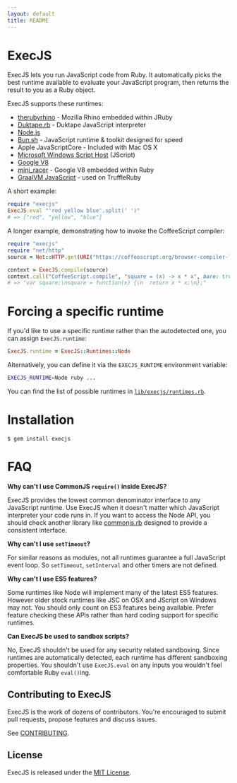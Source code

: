 ```yaml
---
layout: default
title: README
---
```


ExecJS
======

ExecJS lets you run JavaScript code from Ruby. It automatically picks
the best runtime available to evaluate your JavaScript program, then
returns the result to you as a Ruby object.

ExecJS supports these runtimes:

* [therubyrhino](https://github.com/cowboyd/therubyrhino) - Mozilla
  Rhino embedded within JRuby
* [Duktape.rb](https://github.com/judofyr/duktape.rb) - Duktape JavaScript interpreter
* [Node.js](http://nodejs.org/)
* [Bun.sh](https://bun.sh) - JavaScript runtime & toolkit designed for speed
* Apple JavaScriptCore - Included with Mac OS X
* [Microsoft Windows Script Host](http://msdn.microsoft.com/en-us/library/9bbdkx3k.aspx) (JScript)
* [Google V8](http://code.google.com/p/v8/)
* [mini_racer](https://github.com/rubyjs/mini_racer) - Google V8
  embedded within Ruby
* [GraalVM JavaScript](https://www.graalvm.org/javascript/) - used on TruffleRuby

A short example:

``` ruby
require "execjs"
ExecJS.eval "'red yellow blue'.split(' ')"
# => ["red", "yellow", "blue"]
```

A longer example, demonstrating how to invoke the CoffeeScript compiler:

``` ruby
require "execjs"
require "net/http"
source = Net::HTTP.get(URI("https://coffeescript.org/browser-compiler-legacy/coffeescript.js"))

context = ExecJS.compile(source)
context.call("CoffeeScript.compile", "square = (x) -> x * x", bare: true)
# => "var square;\nsquare = function(x) {\n  return x * x;\n};"
```

# Forcing a specific runtime

If you'd like to use a specific runtime rather than the autodetected one, you can assign `ExecJS.runtime`:

```ruby
ExecJS.runtime = ExecJS::Runtimes::Node
```

Alternatively, you can define it via the `EXECJS_RUNTIME` environment variable:

```bash
EXECJS_RUNTIME=Node ruby ...
```

You can find the list of possible runtimes in [`lib/execjs/runtimes.rb`](https://github.com/rails/execjs/blob/master/lib/execjs/runtimes.rb).

# Installation

```
$ gem install execjs
```

# FAQ

**Why can't I use CommonJS `require()` inside ExecJS?**

ExecJS provides the lowest common denominator interface to any JavaScript runtime.
Use ExecJS when it doesn't matter which JavaScript interpreter your code runs
in. If you want to access the Node API, you should check another library like
[commonjs.rb](https://github.com/cowboyd/commonjs.rb) designed to provide a
consistent interface.

**Why can't I use `setTimeout`?**

For similar reasons as modules, not all runtimes guarantee a full JavaScript
event loop. So `setTimeout`, `setInterval` and other timers are not defined.

**Why can't I use ES5 features?**

Some runtimes like Node will implement many of the latest ES5 features. However
older stock runtimes like JSC on OSX and JScript on Windows may not. You should
only count on ES3 features being available. Prefer feature checking these APIs
rather than hard coding support for specific runtimes.

**Can ExecJS be used to sandbox scripts?**

No, ExecJS shouldn't be used for any security related sandboxing. Since runtimes
are automatically detected, each runtime has different sandboxing properties.
You shouldn't use `ExecJS.eval` on any inputs you wouldn't feel comfortable Ruby
`eval()`ing.

## Contributing to ExecJS

ExecJS is the work of dozens of contributors. You're encouraged to submit pull requests, propose
features and discuss issues.

See [CONTRIBUTING](CONTRIBUTING.md).

## License
ExecJS is released under the [MIT License](MIT-LICENSE).
